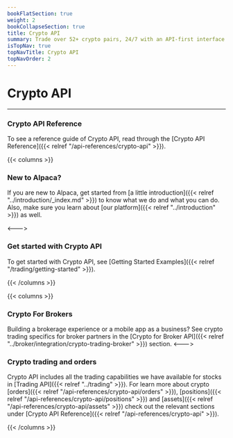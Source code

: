```yaml
---
bookFlatSection: true
weight: 2
bookCollapseSection: true
title: Crypto API
summary: Trade over 52+ crypto pairs, 24/7 with an API-first interface
isTopNav: true
topNavTitle: Crypto API
topNavOrder: 2
---
```


# Crypto API

---

### **Crypto API Reference**

To see a reference guide of Crypto API, read through the [Crypto API Reference]({{< relref "/api-references/crypto-api" >}}).

{{< columns >}}

### **New to Alpaca?**

If you are new to Alpaca, get started from [a little introduction]({{< relref
"../introduction/_index.md" >}}) to know what we do and what you can do.
Also, make sure you learn about [our platform]({{< relref "../introduction" >}}) as well.

<--->

### **Get started with Crypto API**

To get started with Crypto API, see [Getting Started Examples]({{< relref "/trading/getting-started" >}}).

{{< /columns >}}

{{< columns >}}

### **Crypto For Brokers**

Building a brokerage experience or a mobile app as a business? See crypto trading specifics for broker partners in the [Crypto for Broker API]({{< relref "../broker/integration/crypto-trading-broker" >}}) section.
<--->

### **Crypto trading and orders**

Crypto API includes all the trading capabilities we have available for stocks in [Trading API]({{< relref "../trading" >}}). For learn more about crypto [orders]({{< relref "/api-references/crypto-api/orders" >}}),
[positions]({{< relref "/api-references/crypto-api/positions" >}})
and [assets]({{< relref "/api-references/crypto-api/assets" >}}) check out the relevant sections under [Crypto API Reference]({{< relref "/api-references/crypto-api" >}}).

{{< /columns >}}

&nbsp;
